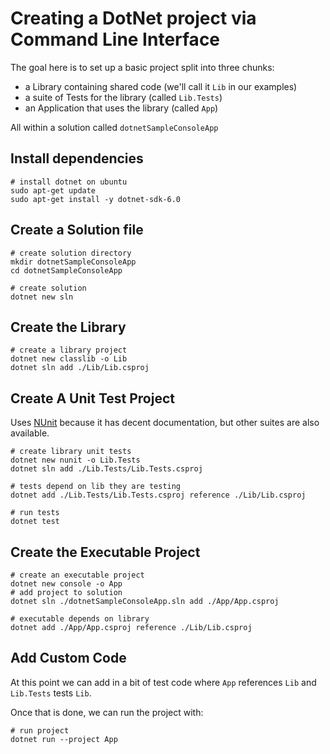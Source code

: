 # Creating a DotNet project via Command Line Interface

The goal here is to set up a basic project split into three chunks:

- a Library containing shared code (we'll call it `Lib` in our examples)
- a suite of Tests for the library (called `Lib.Tests`)
- an Application that uses the library (called `App`)

All within a solution called `dotnetSampleConsoleApp`

## Install dependencies
```
# install dotnet on ubuntu
sudo apt-get update
sudo apt-get install -y dotnet-sdk-6.0
```

## Create a Solution file
```
# create solution directory
mkdir dotnetSampleConsoleApp
cd dotnetSampleConsoleApp

# create solution
dotnet new sln
```

## Create the Library

```
# create a library project
dotnet new classlib -o Lib
dotnet sln add ./Lib/Lib.csproj
```

## Create A Unit Test Project

Uses [NUnit](https://nunit.org/) because it has decent documentation, but other suites are also available.

```
# create library unit tests
dotnet new nunit -o Lib.Tests
dotnet sln add ./Lib.Tests/Lib.Tests.csproj

# tests depend on lib they are testing
dotnet add ./Lib.Tests/Lib.Tests.csproj reference ./Lib/Lib.csproj

# run tests
dotnet test
```

## Create the Executable Project

```
# create an executable project
dotnet new console -o App
# add project to solution
dotnet sln ./dotnetSampleConsoleApp.sln add ./App/App.csproj

# executable depends on library
dotnet add ./App/App.csproj reference ./Lib/Lib.csproj

```

## Add Custom Code

At this point we can add in a bit of test code where `App` references `Lib` and `Lib.Tests` tests `Lib`.

Once that is done, we can run the project with:

```
# run project
dotnet run --project App
```
